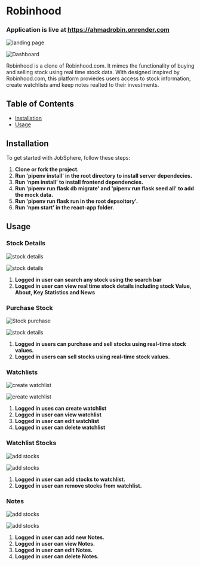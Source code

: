 # Robinhood 

### Application is live at https://ahmadrobin.onrender.com

![landing page](assets/images/landinpage.png)  


![Dashboard](assets/images/dashboard.png)

Robinhood is a clone of Robinhood.com. It mimcs the functionality of buying and selling stock using real time stock data. With designed inspired by Robinhood.com, this platform proviedes users access to stock information, create watchlists amd keep notes realted to their investments. 

## Table of Contents

- [Installation](#installation)
- [Usage](#usage)

## Installation 

To get started with JobSphere, follow these steps:

1. **Clone or fork the project.**
2. **Run 'pipenv install' in the root directory to install server dependecies.** 
3. **Run 'npm install' to install frontend dependencies.**
4. **Run 'pipenv run flask db migrate' and 'pipenv run flask seed all' to add the mock data.**
5. **Run 'pipenv run flask run in the root depsoitory'.**
6. **Run 'npm start' in the react-app folder.**

## Usage

### Stock Details

![stock details](assets/images/stockdetails.png)


![stock details](assets/images/detailcode.png)

1. **Logged in user can search any stock using the search bar**
2. **Logged in user can view real time stock details including stock Value, About, Key Statistics and News**


### Purchase Stock 


![Stock purchase](assets/images/buystocks.png)


![stock details](assets/images/transactioncode.png)

1. **Logged in users can purchase and sell stocks using real-time stock values.**
2. **Logged in users can sell stocks using real-time stock values.**

### Watchlists 

![create watchlist](assets/images/watchlist.png)


![create watchlist](assets/images/watchlistcode.png)

1. **Logged in uses can create watchlist**
2. **Logged in user can view watchlist**
3. **Logged in user can edit watchlist**
4. **Logged in user can delete watchlist**

### Watchlist Stocks

![add stocks](assets/images/addtolist.png)


![add stocks](assets/images/notescode.png)

1. **Logged in user can add stocks to watchlist.**
2. **Logged in user can remove stocks from watchlist.**

### Notes 


![add stocks](assets/images/notes.png)


![add stocks](assets/images/addtolistcode.png)

1. **Logged in user can add new Notes.**
2. **Logged in user can view Notes.**
3. **Logged in user can edit Notes.**
4. **Logged in user can delete Notes.**











